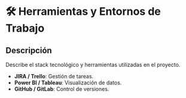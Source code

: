 # 🛠️ Herramientas y Entornos de Trabajo
## Descripción
Describe el stack tecnológico y herramientas utilizadas en el proyecto.
- **JIRA / Trello**: Gestión de tareas.
- **Power BI / Tableau**: Visualización de datos.
- **GitHub / GitLab**: Control de versiones.

